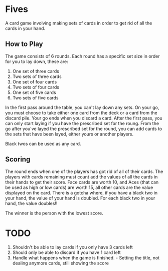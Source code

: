 # Fives

A card game involving making sets of cards in order to get rid of all the cards in your hand.

## How to Play

The game consists of 6 rounds. Each round has a specific set size in order for you to lay down, these are:

1. One set of three cards
2. Two sets of three cards
3. One set of four cards
4. Two sets of four cards
5. One set of five cards
6. Two sets of five cards

In the first pass around the table, you can't lay down any sets. On your go, you must choose to take either one card from the deck or a card from the discard pile. Your go ends when you discard a card. After the first pass, you can only start laying if you have the prescribed set for the roung. From the go after you've layed the prescribed set for the round, you can add cards to the sets that have been layed, either yours or another players.

Black twos can be used as any card.

## Scoring

The round ends when one of the players has got rid of all of their cards. The players with cards remaining must count add the values of all the cards in their hands to get their score. Face cards are worth 10, and Aces (that can be used as high or low cards) are worth 15, all other cards are the value displayed on the card. There is a gotcha where, if you have a black two in your hand, the value of your hand is doubled. For each black two in your hand, the value doubles!!

The winner is the person with the lowest score.

# TODO

1. Shouldn't be able to lay cards if you only have 3 cards left
2. Should only be able to discard if you have 1 card left
3. Handle what happens when the game is finished. - Setting the title, not dealing anymore cards, still showing the score
